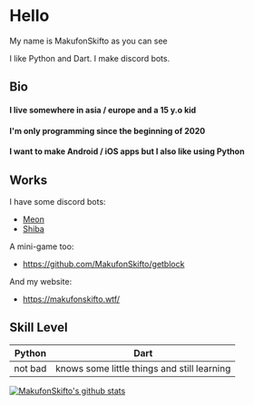 # Hello

My name is MakufonSkifto as you can see

I like Python and Dart. I make discord bots.

## Bio

#### I live somewhere in asia / europe and a 15 y.o kid
#### I'm only programming since the beginning of 2020
#### I want to make Android / iOS apps but I also like using Python

## Works
I have some discord bots:
* [Meon](https://top.gg/bot/713066005911568424)
* [Shiba](https://top.gg/bot/718769183885754380)

A mini-game too:
* https://github.com/MakufonSkifto/getblock

And my website:
* https://makufonskifto.wtf/

## Skill Level
| Python        | Dart                                        |
| ------------- |---------------------------------------------|
| not bad       | knows some little things and still learning |

[![MakufonSkifto's github stats](https://github-readme-stats.vercel.app/api?username=makufonskifto)](https://github.com/makufonskifto/github-readme-stats)

